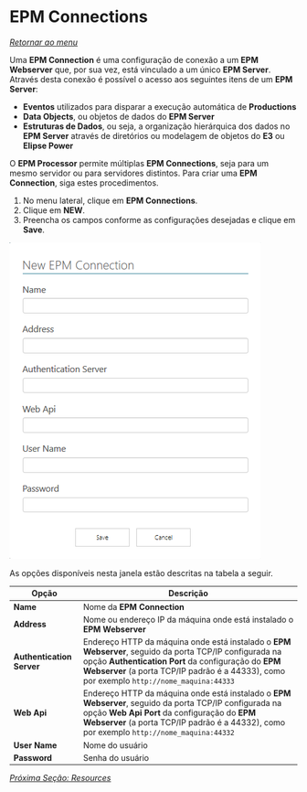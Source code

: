 # EPM Connections

*[Retornar ao menu](README.md)*

Uma **EPM Connection** é uma configuração de conexão a um **EPM Webserver** que, por sua vez, está vinculado a um único **EPM Server**. Através desta conexão é possível o acesso aos seguintes itens de um **EPM Server**:

+ **Eventos** utilizados para disparar a execução automática de **Productions**
+ **Data Objects**, ou objetos de dados do **EPM Server**
+ **Estruturas de Dados**, ou seja, a organização hierárquica dos dados no **EPM Server** através de diretórios ou modelagem de objetos do **E3** ou **Elipse Power**

O **EPM Processor** permite múltiplas **EPM Connections**, seja para um mesmo servidor ou para servidores distintos. Para criar uma **EPM Connection**, siga estes procedimentos.

1. No menu lateral, clique em **EPM Connections**.
2. Clique em **NEW**.
3. Preencha os campos conforme as configurações desejadas e clique em **Save**.

![new epm connection](images/connections_new_epm_connection.png "Criação de uma nova EPM Connection")

As opções disponíveis nesta janela estão descritas na tabela a seguir.

|Opção|Descrição|
|---|---|
|**Name**|Nome da **EPM Connection**|
|**Address**|Nome ou endereço IP da máquina onde está instalado o **EPM Webserver**|
|**Authentication Server**|Endereço HTTP da máquina onde está instalado o **EPM Webserver**, seguido da porta TCP/IP configurada na opção **Authentication Port** da configuração do **EPM Webserver** (a porta TCP/IP padrão é a 44333), como por exemplo `http://nome_maquina:44333`|
|**Web Api**|Endereço HTTP da máquina onde está instalado o **EPM Webserver**, seguido da porta TCP/IP configurada na opção **Web Api Port** da configuração do **EPM Webserver** (a porta TCP/IP padrão é a 44332), como por exemplo `http://nome_maquina:44332`|
|**User Name**|Nome do usuário|
|**Password**|Senha do usuário|

*[Próxima Seção: Resources](EPMProcessorResources.md)*
